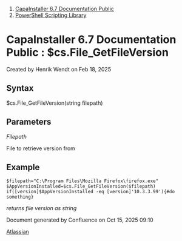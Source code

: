 <div id="page">

<div id="main" class="aui-page-panel">

<div id="main-header">

<div id="breadcrumb-section">

1.  [CapaInstaller 6.7 Documentation Public](index.html)
2.  [PowerShell Scripting Library](PowerShell-Scripting-Library_20342578761.html)

</div>

# <span id="title-text"> CapaInstaller 6.7 Documentation Public : \$cs.File_GetFileVersion </span>

</div>

<div id="content" class="view">

<div class="page-metadata">

Created by <span class="author"> Henrik Wendt</span> on Feb 18, 2025

</div>

<div id="main-content" class="wiki-content group">

## Syntax

\$cs.File_GetFileVersion(string filepath)

## Parameters

*Filepath*

File to retrieve version from

## Example

<div class="code panel pdl" style="border-width: 1px;">

<div class="codeContent panelContent pdl">

``` syntaxhighlighter-pre
$filepath="C:\Program Files\Mozilla Firefox\firefox.exe"
$AppVersionInstalled=$cs.File_GetFileVersion($filepath)
if([version]$AppVersionInstalled -eq [version]'10.3.3.99'){#do something}
```

</div>

</div>

*returns file version as string*

</div>

</div>

</div>

<div id="footer" role="contentinfo">

<div class="section footer-body">

Document generated by Confluence on Oct 15, 2025 09:10

<div id="footer-logo">

[Atlassian](http://www.atlassian.com/)

</div>

</div>

</div>

</div>
